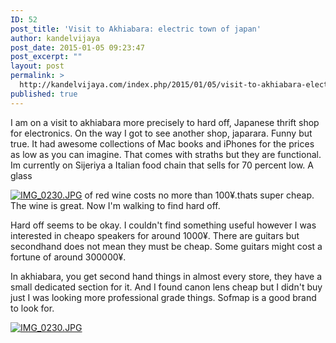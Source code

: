 ```yaml
---
ID: 52
post_title: 'Visit to Akhiabara: electric town of japan'
author: kandelvijaya
post_date: 2015-01-05 09:23:47
post_excerpt: ""
layout: post
permalink: >
  http://kandelvijaya.com/index.php/2015/01/05/visit-to-akhiabara-electric-town-of-japan/
published: true
---
```

I am on a visit to akhiabara more precisely to hard off, Japanese thrift shop for electronics. On the way I got to see another shop, japarara. Funny but true. It had awesome collections of Mac books and iPhones for the prices as low as you can imagine. That comes with straths but they are functional. Im currently on Sijeriya a Italian food chain that sells for 70 percent low. A glass

<a href="http://www.kandelvijaya.com/wp-content/uploads/2015/01/IMG_0230.jpg"><img class="alignnone size-full" src="http://www.kandelvijaya.com/wp-content/uploads/2015/01/IMG_0230.jpg" alt="IMG_0230.JPG" /></a> of red wine costs no more than 100¥.thats super cheap. The wine is great. Now I'm walking to find hard off.

Hard off seems to be okay. I couldn't find something useful however I was interested in cheapo speakers for around 1000¥. There are guitars but secondhand does not mean they must be cheap. Some guitars might cost a fortune of around 300000¥.

In akhiabara, you get second hand things in almost every store, they have a small dedicated section for it. And I found canon lens cheap but I didn't buy just I was looking more professional grade things. Sofmap is a good brand to look for.

<a href="http://www.kandelvijaya.com/wp-content/uploads/2015/01/IMG_02301.jpg"><img class="alignnone size-full" src="http://www.kandelvijaya.com/wp-content/uploads/2015/01/IMG_02301.jpg" alt="IMG_0230.JPG" /></a>